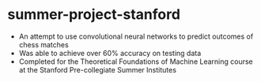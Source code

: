 # summer-project-stanford

* An attempt to use convolutional neural networks to predict outcomes of chess matches
* Was able to achieve over 60% accuracy on testing data
* Completed for the Theoretical Foundations of Machine Learning course at the Stanford Pre-collegiate Summer Institutes
